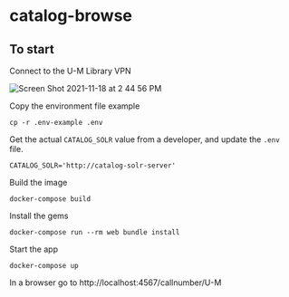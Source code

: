 # catalog-browse

## To start
Connect to the U-M Library VPN

![Screen Shot 2021-11-18 at 2 44 56 PM](https://user-images.githubusercontent.com/27687379/142486728-5fe21b80-b02c-4e89-a2ef-e74440e99bfa.png)

Copy the environment file example
```
cp -r .env-example .env
```

Get the actual `CATALOG_SOLR` value from a developer, and update the `.env` file.
```
CATALOG_SOLR='http://catalog-solr-server'
```

Build the image
```
docker-compose build
```
Install the gems
```
docker-compose run --rm web bundle install
```
Start the app
```
docker-compose up
```
In a browser go to http://localhost:4567/callnumber/U-M
